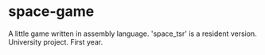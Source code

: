 # space-game
A little game written in assembly language.
'space_tsr' is a resident version.
University project. First year.
